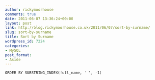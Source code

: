 ```yaml
---
author: rickymoorhouse
comments: true
date: 2011-06-07 13:36:24+00:00
layout: post
link: http://blog.rickymoorhouse.co.uk/2011/06/07/sort-by-surname/
slug: sort-by-surname
title: Sort by Surname
wordpress_id: 7224
categories:
- MySQL
post_format:
- Aside
---
```


`ORDER BY SUBSTRING_INDEX(full_name, ' ', -1)`
